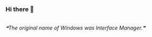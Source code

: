 ### Hi there 👋
<br/>
<!--STARTS_HERE_QUOTE_README-->
<i>❝The original name of Windows was Interface Manager.❞</i>
<!--ENDS_HERE_QUOTE_README-->
<br/>
